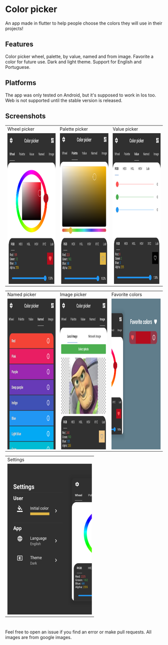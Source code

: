 # Color picker

An app made in flutter to help people choose the colors they will use in their projects!

## Features

Color picker wheel, palette, by value, named and from image.
Favorite a color for future use.
Dark and light theme.
Support for English and Portuguese.

## Platforms

The app was only tested on Android, but it's supposed to work in Ios too.
Web is not supported until the stable version is released.

## Screenshots

<table>
  <tr>
    <td>Wheel picker</td>
     <td>Palette picker</td>
     <td>Value picker</td>
  </tr>
  <tr>
    <td><img src="screenshots/wheel_picker.png" width=270 height=480></td>
    <td><img src="screenshots/palette_picker.png" width=270 height=480></td>
    <td><img src="screenshots/value_picker.png" width=270 height=480></td>
  </tr>
</table>
<table>
  <tr>
    <td>Named picker</td>
    <td>Image picker</td>
    <td>Favorite colors</td>
  </tr>
  <tr>
    <td><img src="screenshots/named_picker.png" width=270 height=480></td>
    <td><img src="screenshots/image_picker.png" width=270 height=480></td>
    <td><img src="screenshots/favorite_colors.png" width=270 height=480></td>
  </tr>
</table>
<table>
  <tr>
    <td>Settings</td>
  </tr>
  <tr>
    <td><img src="screenshots/settings.png" width=270 height=480></td>
  </tr>
</table>

#

Feel free to open an issue if you find an error or make pull requests.
All images are from google images.
